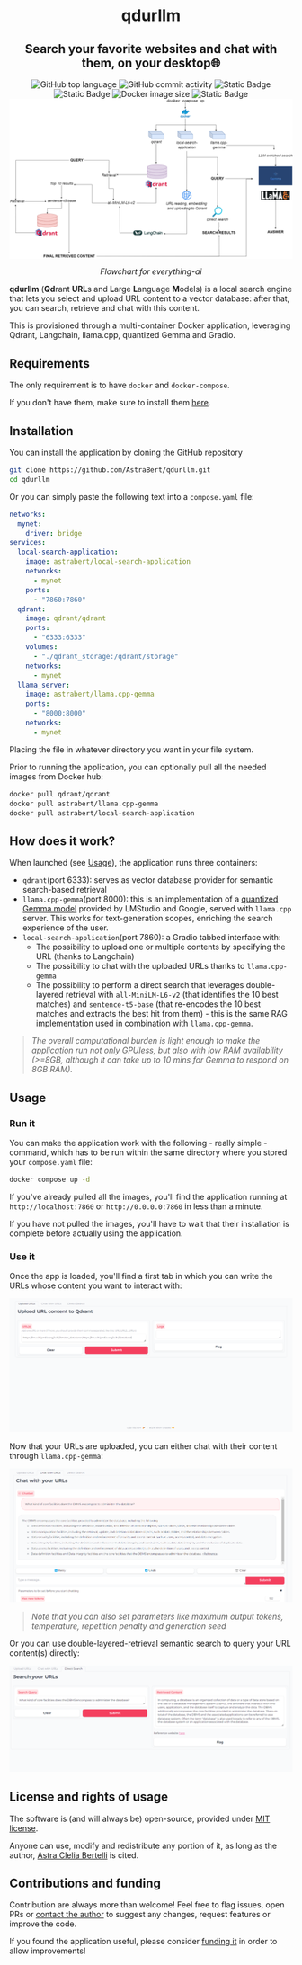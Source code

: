 <h1 align="center">qdurllm</h1>
<h2 align="center">Search your favorite websites and chat with them, on your desktop🌐</h2>


<div align="center">
    <img src="https://img.shields.io/github/languages/top/AstraBert/qdurllm" alt="GitHub top language">
   <img src="https://img.shields.io/github/commit-activity/t/AstraBert/qdurllm" alt="GitHub commit activity">
   <img src="https://img.shields.io/badge/qdurllm-stable-green" alt="Static Badge">
   <img src="https://img.shields.io/badge/Release-v0.0.0-purple" alt="Static Badge">
   <img src="https://img.shields.io/docker/image-size/astrabert/local-search-application
   " alt="Docker image size">
   <img src="https://img.shields.io/badge/Supported_platforms-Windows/macOS/Linux-brown" alt="Static Badge">
   <div>
        <img src="./imgs/qdurllm.png" alt="Flowchart" align="center">
        <p><i>Flowchart for everything-ai</i></p>
   </div>
</div>

**qdurllm** (**Qd**rant **URL**s and **L**arge **L**anguage **M**odels) is a local search engine that lets you select and upload URL content to a vector database: after that, you can search, retrieve and chat with this content.

This is provisioned through a multi-container Docker application, leveraging Qdrant, Langchain, llama.cpp, quantized Gemma and Gradio.

## Requirements

The only requirement is to have `docker` and `docker-compose`.

If you don't have them, make sure to install them [here](https://docs.docker.com/get-docker/).

## Installation

You can install the application by cloning the GitHub repository

```bash
git clone https://github.com/AstraBert/qdurllm.git
cd qdurllm
```

Or you can simply paste the following text into a `compose.yaml` file:

```yaml
networks:
  mynet:
    driver: bridge
services:
  local-search-application:
    image: astrabert/local-search-application
    networks:
      - mynet
    ports:
      - "7860:7860"
  qdrant:
    image: qdrant/qdrant
    ports:
      - "6333:6333"
    volumes:
      - "./qdrant_storage:/qdrant/storage"
    networks:
      - mynet
  llama_server:
    image: astrabert/llama.cpp-gemma
    ports:
      - "8000:8000"
    networks:
      - mynet
```

Placing the file in whatever directory you want in your file system.

Prior to running the application, you can optionally pull all the needed images from Docker hub:

```bash
docker pull qdrant/qdrant
docker pull astrabert/llama.cpp-gemma
docker pull astrabert/local-search-application
```

## How does it work?

When launched (see [Usage](#usage)), the application runs three containers:

- `qdrant`(port 6333): serves as vector database provider for semantic search-based retrieval
- `llama.cpp-gemma`(port 8000): this is an implementation of a [quantized Gemma model](https://huggingface.co/lmstudio-ai/gemma-2b-it-GGUF) provided by LMStudio and Google, served with `llama.cpp` server. This works for text-generation scopes, enriching the search experience of the user.
- `local-search-application`(port 7860): a Gradio tabbed interface with:
    + The possibility to upload one or multiple contents by specifying the URL (thanks to Langchain)
    + The possibility to chat with the uploaded URLs thanks to `llama.cpp-gemma`
    + The possibility to perform a direct search that leverages double-layered retrieval with `all-MiniLM-L6-v2` (that identifies the 10 best matches) and `sentence-t5-base` (that re-encodes the 10 best matches and extracts the best hit from them) - this is the same RAG implementation used in combination with `llama.cpp-gemma`.

> _The overall computational burden is light enough to make the application run not only GPUless, but also with low RAM availability (>=8GB, although it can take up to 10 mins for Gemma to respond on 8GB RAM)._ 

## Usage

### Run it

You can make the application work with the following - really simple - command, which has to be run within the same directory where you stored your `compose.yaml` file:

```bash
docker compose up -d
```

If you've already pulled all the images, you'll find the application running at `http://localhost:7860` or `http://0.0.0.0:7860` in less than a minute. 

If you have not pulled the images, you'll have to wait that their installation is complete before actually using the application.

### Use it

Once the app is loaded, you'll find a first tab in which you can write the URLs whose content you want to interact with:

![upload_URLs](./imgs/tutorial1.png)

Now that your URLs are uploaded, you can either chat with their content through `llama.cpp-gemma`:

![chat_with_URLs](./imgs/tutorial2.png)

> _Note that you can also set parameters like maximum output tokens, temperature, repetition penalty and generation seed_

Or you can use double-layered-retrieval semantic search to query your URL content(s) directly:

![direct_search](./imgs/tutorial3.png)

## License and rights of usage

The software is (and will always be) open-source, provided under [MIT license](./LICENSE).

Anyone can use, modify and redistribute any portion of it, as long as the author, [Astra Clelia Bertelli](https://astrabert.vercel.app) is cited.

## Contributions and funding

Contribution are always more than welcome! Feel free to flag issues, open PRs or [contact the author](mailto:astra.bertelli01@universitadipavia.it) to suggest any changes, request features or improve the code.

If you found the application useful, please consider [funding it](https://github.com/sponsors/AstraBert) in order to allow improvements!